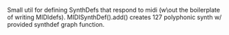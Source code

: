 Small util for defining SynthDefs that respond to midi (w\out the boilerplate of writing MIDIdefs). MIDISynthDef().add() creates 127 polyphonic synth w/ provided synthdef graph function.
